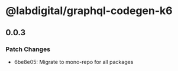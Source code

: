 # @labdigital/graphql-codegen-k6

## 0.0.3

### Patch Changes

- 6be8e05: Migrate to mono-repo for all packages
